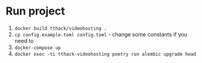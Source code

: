 # Run project

1. ```docker build tthack/videohosting .```
2. ```cp config.example.toml config.toml``` - change some constants if you need to
3. ```docker-compose up```
4. ```docker exec -ti tthack-videohosting poetry run alembic upgrade head```